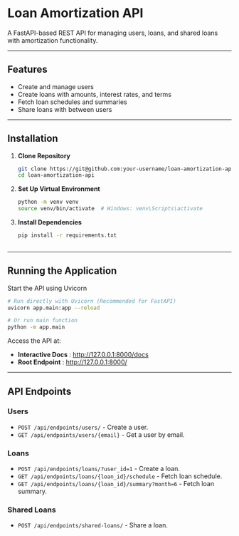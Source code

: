 # Loan Amortization API

A FastAPI-based REST API for managing users, loans, and shared loans with amortization functionality.

---

## Features

- Create and manage users
- Create loans with amounts, interest rates, and terms
- Fetch loan schedules and summaries
- Share loans with between users

---

## Installation

1. **Clone Repository**
   ```bash
   git clone https://git@github.com:your-username/loan-amortization-api.git
   cd loan-amortization-api
2. **Set Up Virtual Environment**
   ```bash
   python -m venv venv
   source venv/bin/activate  # Windows: venv\Scripts\activate
3. **Install Dependencies**
   ```bash
   pip install -r requirements.txt
 
---

## Running the Application
Start the API using Uvicorn
   ```bash
   # Run directly with Uvicorn (Recommended for FastAPI)
   uvicorn app.main:app --reload
   
   # Or run main function
   python -m app.main
   ```

Access the API at:
   - **Interactive Docs** : http://127.0.0.1:8000/docs
   - **Root Endpoint** : http://127.0.0.1:8000/

---

## API Endpoints
### Users
- `POST /api/endpoints/users/` - Create a user.
- `GET /api/endpoints/users/{email}` - Get a user by email.

### Loans
- `POST /api/endpoints/loans/?user_id=1` - Create a loan.
- `GET /api/endpoints/loans/{loan_id}/schedule` - Fetch loan schedule.
- `GET /api/endpoints/loans/{loan_id}/summary?month=6` - Fetch loan summary.

### Shared Loans
- `POST /api/endpoints/shared-loans/` - Share a loan.
   
